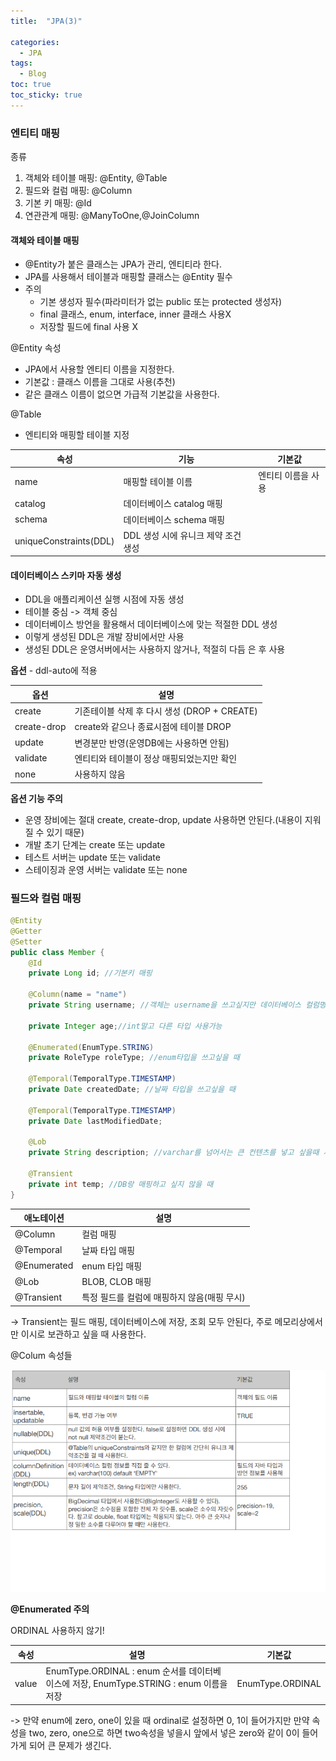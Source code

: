 ```yaml
---
title:  "JPA(3)"

categories:
  - JPA
tags:
  - Blog
toc: true
toc_sticky: true
---
```


### 엔티티 매핑

종류
1. 객체와 테이블 매핑: @Entity, @Table
2. 필드와 컬럼 매핑: @Column
3. 기본 키 매핑: @Id
4. 연관관계 매핑: @ManyToOne,@JoinColumn 

#### 객체와 테이블 매핑

- @Entity가 붙은 클래스는 JPA가 관리, 엔티티라 한다. 
- JPA를 사용해서 테이블과 매핑할 클래스는 @Entity 필수
- 주의
    * 기본 생성자 필수(파라미터가 없는 public 또는 protected 생성자) 
    * final 클래스, enum, interface, inner 클래스 사용X 
    * 저장할 필드에 final 사용 X

@Entity 속성
- JPA에서 사용할 엔티티 이름을 지정한다.
- 기본값 : 클래스 이름을 그대로 사용(추천)
- 같은 클래스 이름이 없으면 가급적 기본값을 사용한다.

@Table
- 엔티티와 매핑할 테이블 지정

|속성|기능|기본값|
|------|---|---|
|name|매핑할 테이블 이름|엔티티 이름을 사용|
|catalog|데이터베이스 catalog 매핑||
|schema|데이터베이스 schema 매핑||
|uniqueConstraints(DDL)|DDL 생성 시에 유니크 제약 조건 생성||

#### 데이터베이스 스키마 자동 생성

- DDL을 애플리케이션 실행 시점에 자동 생성
- 테이블 중심 -> 객체 중심
- 데이터베이스 방언을 활용해서 데이터베이스에 맞는 적절한 DDL 생성
- 이렇게 생성된 DDL은 개발 장비에서만 사용
- 생성된 DDL은 운영서버에서는 사용하지 않거나, 적절히 다듬 은 후 사용

**옵션** - ddl-auto에 적용

|옵션|설명|
|------|---|
|create|기존테이블 삭제 후 다시 생성 (DROP + CREATE) |
|create-drop|create와 같으나 종료시점에 테이블 DROP|
|update|변경분만 반영(운영DB에는 사용하면 안됨)|
|validate|엔티티와 테이블이 정상 매핑되었는지만 확인|
|none|사용하지 않음|

**옵션 기능 주의**
- 운영 장비에는 절대 create, create-drop, update 사용하면 안된다.(내용이 지워질 수 있기 때문)
- 개발 초기 단계는 create 또는 update 
- 테스트 서버는 update 또는 validate 
- 스테이징과 운영 서버는 validate 또는 none

### 필드와 컬럼 매핑

```java
@Entity
@Getter
@Setter
public class Member {
    @Id
    private Long id; //기본키 매핑

    @Column(name = "name")
    private String username; //객체는 username을 쓰고싶지만 데이터베이스 컬럼명은 name을 쓸 때

    private Integer age;//int말고 다른 타입 사용가능

    @Enumerated(EnumType.STRING)
    private RoleType roleType; //enum타입을 쓰고싶을 때

    @Temporal(TemporalType.TIMESTAMP)
    private Date createdDate; //날짜 타입을 쓰고싶을 때

    @Temporal(TemporalType.TIMESTAMP)
    private Date lastModifiedDate;

    @Lob
    private String description; //varchar를 넘어서는 큰 컨텐츠를 넣고 싶을때 사용
    
    @Transient
    private int temp; //DB랑 매핑하고 싶지 않을 때
}
```

|애노테이션|설명|
|------|---|
|@Column|컬럼 매핑|
|@Temporal|날짜 타입 매핑|
|@Enumerated|enum 타입 매핑|
|@Lob|BLOB, CLOB 매핑|
|@Transient|특정 필드를 컬럼에 매핑하지 않음(매핑 무시)|

-> Transient는 필드 매핑, 데이터베이스에 저장, 조회 모두 안된다, 주로 메모리상에서만 이시로 보관하고 싶을 때 사용한다.


@Colum 속성들

![GitHub Logo](/image/column.png)

**@Enumerated 주의**

ORDINAL 사용하지 않기!

|속성|설명|기본값|
|------|---|---|
|value|EnumType.ORDINAL : enum 순서를 데이터베이스에 저장, EnumType.STRING : enum 이름을 저장|EnumType.ORDINAL|

-> 만약 enum에 zero, one이 있을 때 ordinal로 설정하면 0, 1이 들어가지만 만약 속성을 two, zero, one으로 하면 two속성을 넣을시 앞에서 넣은 zero와 같이 0이 들어가게 되어 큰 문제가 생긴다.

